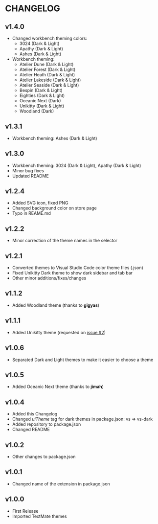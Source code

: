 # CHANGELOG

## v1.4.0
* Changed workbench theming colors:
  * 3024 (Dark & Light)
  * Apathy (Dark & Light)
  * Ashes (Dark & Light)
* Workbench theming:
  * Atelier Dune (Dark & Light)
  * Atelier Forest (Dark & Light)
  * Atelier Heath (Dark & Light)
  * Atelier Lakeside (Dark & Light)
  * Atelier Seaside (Dark & Light)
  * Bespin (Dark & Light)
  * Eighties (Dark & Light)
  * Oceanic Next (Dark)
  * Unikitty (Dark & Light)
  * Woodland (Dark)

## v1.3.1
* Workbench theming: Ashes (Dark & Light)

## v1.3.0
* Workbench theming: 3024 (Dark & Light), Apathy (Dark & Light)
* Minor bug fixes
* Updated README

## v1.2.4
* Added SVG icon, fixed PNG
* Changed background color on store page
* Typo in REAME.md

## v1.2.2
* Minor correction of the theme names in the selector

## v1.2.1
* Converted themes to Visual Studio Code color theme files (.json)
* Fixed Unikitty Dark theme to show dark sidebar and tab bar
* Other minor additions/fixes/changes

## v1.1.2
* Added Woodland theme (thanks to **gigyas**)

## v1.1.1
* Added Unikitty theme (requested on [issue #2](https://github.com/AndrsDC/base16-vscode/issues/2))

## v1.0.6
* Separated Dark and Light themes to make it easier to choose a theme

## v1.0.5
* Added Oceanic Next theme (thanks to **jimah**)

## v1.0.4
* Added this Changelog
* Changed *uiTheme* tag for dark themes in package.json: vs => vs-dark
* Added repository to package.json
* Changed README

## v1.0.2
* Other changes to package.json

## v1.0.1
* Changed name of the extension in package.json

## v1.0.0
* First Release
* Imported TextMate themes